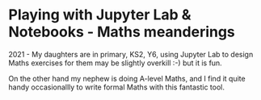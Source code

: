 # Playing with Jupyter Lab & Notebooks - Maths meanderings

2021 - My daughters are in primary, KS2, Y6, using Jupyter Lab to design Maths
exercises for them may be slightly overkill :-) but it is fun.

On the other hand my nephew is doing A-level Maths, and I find it quite handy
occasionallly to write formal Maths with this fantastic tool.
